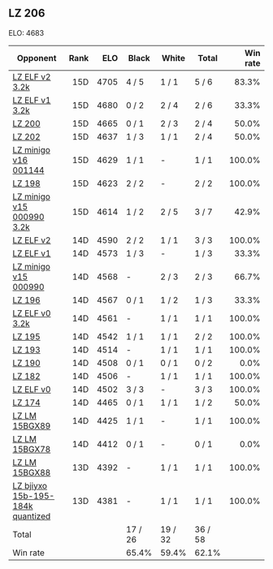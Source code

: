 ## LZ 206 ##

ELO: 4683

Opponent | Rank | ELO | Black | White | Total | Win rate
---------|-----:|----:|-------|-------|-------|-------:
[LZ ELF v2 3.2k](LZ%20ELF%20v2%203.2k.md) | 15D | 4705 | 4 / 5 | 1 / 1 | 5 / 6 | 83.3%
[LZ ELF v1 3.2k](LZ%20ELF%20v1%203.2k.md) | 15D | 4680 | 0 / 2 | 2 / 4 | 2 / 6 | 33.3%
[LZ 200](LZ%20200.md) | 15D | 4665 | 0 / 1 | 2 / 3 | 2 / 4 | 50.0%
[LZ 202](LZ%20202.md) | 15D | 4637 | 1 / 3 | 1 / 1 | 2 / 4 | 50.0%
[LZ minigo v16 001144](LZ%20minigo%20v16%20001144.md) | 15D | 4629 | 1 / 1 | - | 1 / 1 | 100.0%
[LZ 198](LZ%20198.md) | 15D | 4623 | 2 / 2 | - | 2 / 2 | 100.0%
[LZ minigo v15 000990 3.2k](LZ%20minigo%20v15%20000990%203.2k.md) | 15D | 4614 | 1 / 2 | 2 / 5 | 3 / 7 | 42.9%
[LZ ELF v2](LZ%20ELF%20v2.md) | 14D | 4590 | 2 / 2 | 1 / 1 | 3 / 3 | 100.0%
[LZ ELF v1](LZ%20ELF%20v1.md) | 14D | 4573 | 1 / 3 | - | 1 / 3 | 33.3%
[LZ minigo v15 000990](LZ%20minigo%20v15%20000990.md) | 14D | 4568 | - | 2 / 3 | 2 / 3 | 66.7%
[LZ 196](LZ%20196.md) | 14D | 4567 | 0 / 1 | 1 / 2 | 1 / 3 | 33.3%
[LZ ELF v0 3.2k](LZ%20ELF%20v0%203.2k.md) | 14D | 4561 | - | 1 / 1 | 1 / 1 | 100.0%
[LZ 195](LZ%20195.md) | 14D | 4542 | 1 / 1 | 1 / 1 | 2 / 2 | 100.0%
[LZ 193](LZ%20193.md) | 14D | 4514 | - | 1 / 1 | 1 / 1 | 100.0%
[LZ 190](LZ%20190.md) | 14D | 4508 | 0 / 1 | 0 / 1 | 0 / 2 | 0.0%
[LZ 182](LZ%20182.md) | 14D | 4506 | - | 1 / 1 | 1 / 1 | 100.0%
[LZ ELF v0](LZ%20ELF%20v0.md) | 14D | 4502 | 3 / 3 | - | 3 / 3 | 100.0%
[LZ 174](LZ%20174.md) | 14D | 4465 | 0 / 1 | 1 / 1 | 1 / 2 | 50.0%
[LZ LM 15BGX89](LZ%20LM%2015BGX89.md) | 14D | 4425 | 1 / 1 | - | 1 / 1 | 100.0%
[LZ LM 15BGX78](LZ%20LM%2015BGX78.md) | 14D | 4412 | 0 / 1 | - | 0 / 1 | 0.0%
[LZ LM 15BGX88](LZ%20LM%2015BGX88.md) | 13D | 4392 | - | 1 / 1 | 1 / 1 | 100.0%
[LZ bjiyxo 15b-195-184k quantized](LZ%20bjiyxo%2015b-195-184k%20quantized.md) | 13D | 4381 | - | 1 / 1 | 1 / 1 | 100.0%
Total | | | 17 / 26 | 19 / 32 | 36 / 58 | 
Win rate| | | 65.4% | 59.4% | 62.1% | 
